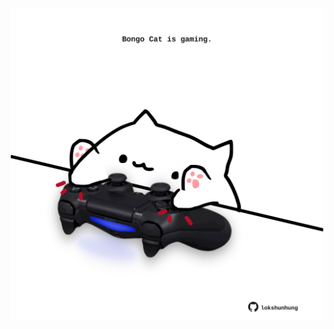 <!-- built at 11/08/2023, 03:00:52 UTC -->
<p align="center">
  <img width="500" height="500" src="./ReadmeImage.svg">
</p>
